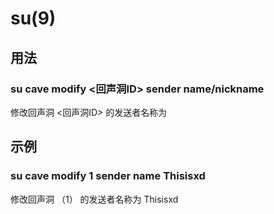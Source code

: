 # su(9)

## 用法

### su cave modify <回声洞ID> sender name/nickname <name>

修改回声洞 <回声洞ID> 的发送者名称为 <name>

## 示例

### su cave modify 1 sender name Thisisxd

修改回声洞 （1） 的发送者名称为 Thisisxd

